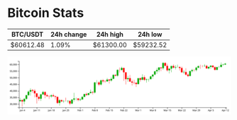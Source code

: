 # Bitcoin Stats

BTC/USDT|24h change|24h high|24h low|
|---|---|---|---|
|$60612.48|1.09%|$61300.00|$59232.52|

<img src="./chart.svg">
